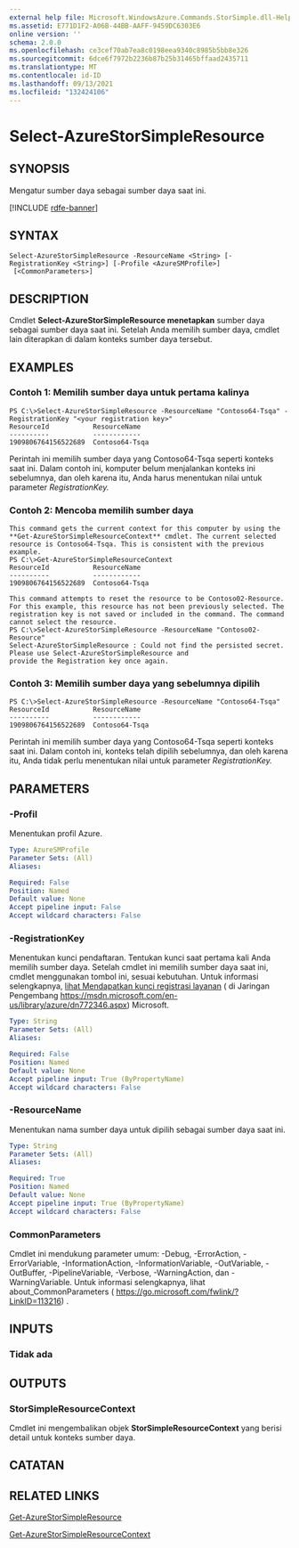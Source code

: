 ```yaml
---
external help file: Microsoft.WindowsAzure.Commands.StorSimple.dll-Help.xml
ms.assetid: E771D1F2-A06B-44BB-AAFF-9459DC6303E6
online version: ''
schema: 2.0.0
ms.openlocfilehash: ce3cef70ab7ea8c0198eea9340c8985b5bb8e326
ms.sourcegitcommit: 6dce6f7972b2236b87b25b31465bffaad2435711
ms.translationtype: MT
ms.contentlocale: id-ID
ms.lasthandoff: 09/13/2021
ms.locfileid: "132424106"
---
```

# Select-AzureStorSimpleResource

## SYNOPSIS
Mengatur sumber daya sebagai sumber daya saat ini.

[!INCLUDE [rdfe-banner](../../includes/rdfe-banner.md)]

## SYNTAX

```
Select-AzureStorSimpleResource -ResourceName <String> [-RegistrationKey <String>] [-Profile <AzureSMProfile>]
 [<CommonParameters>]
```

## DESCRIPTION
Cmdlet **Select-AzureStorSimpleResource menetapkan** sumber daya sebagai sumber daya saat ini.
Setelah Anda memilih sumber daya, cmdlet lain diterapkan di dalam konteks sumber daya tersebut.

## EXAMPLES

### Contoh 1: Memilih sumber daya untuk pertama kalinya
```
PS C:\>Select-AzureStorSimpleResource -ResourceName "Contoso64-Tsqa" -RegistrationKey "<your registration key>"
ResourceId           ResourceName
----------           ------------
1909806764156522689  Contoso64-Tsqa
```

Perintah ini memilih sumber daya yang Contoso64-Tsqa seperti konteks saat ini.
Dalam contoh ini, komputer belum menjalankan konteks ini sebelumnya, dan oleh karena itu, Anda harus menentukan nilai untuk parameter *RegistrationKey.*

### Contoh 2: Mencoba memilih sumber daya
```
This command gets the current context for this computer by using the **Get-AzureStorSimpleResourceContext** cmdlet. The current selected resource is Contoso64-Tsqa. This is consistent with the previous example. 
PS C:\>Get-AzureStorSimpleResourceContext
ResourceId           ResourceName
----------           ------------
1909806764156522689  Contoso64-Tsqa 

This command attempts to reset the resource to be Contoso02-Resource. For this example, this resource has not been previously selected. The registration key is not saved or included in the command. The command cannot select the resource. 
PS C:\>Select-AzureStorSimpleResource -ResourceName "Contoso02-Resource"
Select-AzureStorSimpleResource : Could not find the persisted secret. Please use Select-AzureStorSimpleResource and
provide the Registration key once again.
```

### Contoh 3: Memilih sumber daya yang sebelumnya dipilih
```
PS C:\>Select-AzureStorSimpleResource -ResourceName "Contoso64-Tsqa"
ResourceId           ResourceName
----------           ------------
1909806764156522689  Contoso64-Tsqa
```

Perintah ini memilih sumber daya yang Contoso64-Tsqa seperti konteks saat ini.
Dalam contoh ini, konteks telah dipilih sebelumnya, dan oleh karena itu, Anda tidak perlu menentukan nilai untuk parameter *RegistrationKey.*

## PARAMETERS

### -Profil
Menentukan profil Azure.

```yaml
Type: AzureSMProfile
Parameter Sets: (All)
Aliases: 

Required: False
Position: Named
Default value: None
Accept pipeline input: False
Accept wildcard characters: False
```

### -RegistrationKey
Menentukan kunci pendaftaran.
Tentukan kunci saat pertama kali Anda memilih sumber daya.
Setelah cmdlet ini memilih sumber daya saat ini, cmdlet menggunakan tombol ini, sesuai kebutuhan.
Untuk informasi selengkapnya, [lihat Mendapatkan kunci registrasi layanan](https://msdn.microsoft.com/en-us/library/azure/dn772346.aspx)  ( di Jaringan Pengembang https://msdn.microsoft.com/en-us/library/azure/dn772346.aspx) Microsoft.

```yaml
Type: String
Parameter Sets: (All)
Aliases: 

Required: False
Position: Named
Default value: None
Accept pipeline input: True (ByPropertyName)
Accept wildcard characters: False
```

### -ResourceName
Menentukan nama sumber daya untuk dipilih sebagai sumber daya saat ini.

```yaml
Type: String
Parameter Sets: (All)
Aliases: 

Required: True
Position: Named
Default value: None
Accept pipeline input: True (ByPropertyName)
Accept wildcard characters: False
```

### CommonParameters
Cmdlet ini mendukung parameter umum: -Debug, -ErrorAction, -ErrorVariable, -InformationAction, -InformationVariable, -OutVariable, -OutBuffer, -PipelineVariable, -Verbose, -WarningAction, dan -WarningVariable. Untuk informasi selengkapnya, lihat about_CommonParameters ( https://go.microsoft.com/fwlink/?LinkID=113216) .

## INPUTS

### Tidak ada

## OUTPUTS

### StorSimpleResourceContext
Cmdlet ini mengembalikan objek **StorSimpleResourceContext** yang berisi detail untuk konteks sumber daya.

## CATATAN

## RELATED LINKS

[Get-AzureStorSimpleResource](./Get-AzureStorSimpleResource.md)

[Get-AzureStorSimpleResourceContext](./Get-AzureStorSimpleResourceContext.md)


